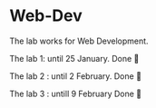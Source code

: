 # Web-Dev
The lab works for Web Development.


The lab 1: until 25 January. Done 💯

The lab 2 : until 2 February. Done 💯

The lab 3 : untill 9 February Done 💯